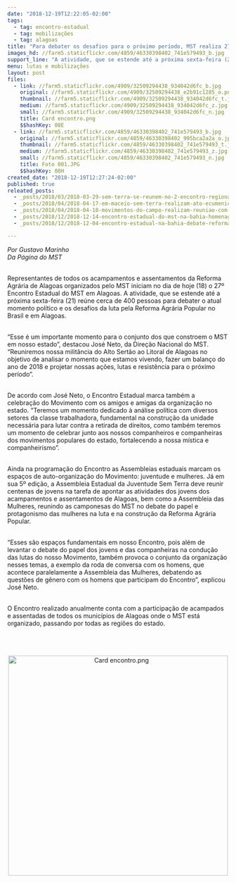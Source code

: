 ```yaml
---
date: "2018-12-19T12:22:05-02:00"
tags:
  - tag: encontro-estadual
  - tag: mobilizações
  - tag: alagoas
title: "Para debater os desafios para o próximo período, MST realiza 27º Encontro Estadual em Alagoas\n\n"
images_hd: //farm5.staticflickr.com/4859/46330398402_741e579493_b.jpg
support_line: "A atividade, que se estende até a próxima sexta-feira (21) reúne cerca de 400 pessoas para debater o atual momento político e os desafios da luta pela Reforma Agrária Popular no Brasil e em Alagoas"
menu: lutas e mobilizações
layout: post
files:
  - link: //farm5.staticflickr.com/4909/32509294438_934042d6fc_b.jpg
    original: //farm5.staticflickr.com/4909/32509294438_e2b91c1285_o.png
    thumbnail: //farm5.staticflickr.com/4909/32509294438_934042d6fc_t.jpg
    medium: //farm5.staticflickr.com/4909/32509294438_934042d6fc_z.jpg
    small: //farm5.staticflickr.com/4909/32509294438_934042d6fc_n.jpg
    title: Card encontro.png
    $$hashKey: 08E
  - link: //farm5.staticflickr.com/4859/46330398402_741e579493_b.jpg
    original: //farm5.staticflickr.com/4859/46330398402_995bca2a2a_o.jpg
    thumbnail: //farm5.staticflickr.com/4859/46330398402_741e579493_t.jpg
    medium: //farm5.staticflickr.com/4859/46330398402_741e579493_z.jpg
    small: //farm5.staticflickr.com/4859/46330398402_741e579493_n.jpg
    title: Foto 001.JPG
    $$hashKey: 08H
created_date: "2018-12-19T12:27:24-02:00"
published: true
releated_posts:
  - _posts/2018/03/2018-03-29-sem-terra-se-reunem-no-2-encontro-regional-da-juventude.md
  - _posts/2018/04/2018-04-17-em-maceio-sem-terra-realizam-ato-ecumenico-em-memoria-aos-22-anos-do-massacre-de-eldorado-dos-carajas.md
  - _posts/2018/04/2018-04-18-movimentos-do-campo-realizam-reuniao-com-o-governo-de-alagoas-na-manha-desta-quarta-feira.md
  - _posts/2018/12/2018-12-14-encontro-estadual-do-mst-na-bahia-homenageia-marcio-matos.md
  - _posts/2018/12/2018-12-04-encontro-estadual-na-bahia-debate-reforma-agraria-popular-e-homenageia-marcio-matos.md

---
```

<p><em>Por Gustavo Marinho<br />
Da P&aacute;gina do MST</em></p>

<p>&nbsp;&nbsp;&nbsp;&nbsp;&nbsp;&nbsp;&nbsp;&nbsp;&nbsp;&nbsp;&nbsp;<br />
Representantes de todos os acampamentos e assentamentos da Reforma Agr&aacute;ria de Alagoas organizados pelo MST iniciam no dia de hoje (18) o 27&ordm; Encontro Estadual do MST em Alagoas. A atividade, que se estende at&eacute; a pr&oacute;xima sexta-feira (21) re&uacute;ne cerca de 400 pessoas para debater o atual momento pol&iacute;tico e os desafios da luta pela Reforma Agr&aacute;ria Popular no Brasil e em Alagoas.</p>

<p>&nbsp;&nbsp;&nbsp;&nbsp;&nbsp;&nbsp;&nbsp;&nbsp;&nbsp;&nbsp;&nbsp;<br />
&ldquo;Esse &eacute; um importante momento para o conjunto dos que constroem o MST em nosso estado&rdquo;, destacou Jos&eacute; Neto, da Dire&ccedil;&atilde;o Nacional do MST. &ldquo;Reuniremos nossa milit&acirc;ncia do Alto Sert&atilde;o ao Litoral de Alagoas no objetivo de analisar o momento que estamos vivendo, fazer um balan&ccedil;o do ano de 2018 e projetar nossas a&ccedil;&otilde;es, lutas e resist&ecirc;ncia para o pr&oacute;ximo per&iacute;odo&rdquo;.</p>

<p>&nbsp;&nbsp;&nbsp;&nbsp;&nbsp;&nbsp;&nbsp;&nbsp;&nbsp;&nbsp;&nbsp;<br />
De acordo com Jos&eacute; Neto, o Encontro Estadual marca tamb&eacute;m a celebra&ccedil;&atilde;o do Movimento com os amigos e amigas da organiza&ccedil;&atilde;o no estado. &ldquo;Teremos um momento dedicado &agrave; an&aacute;lise pol&iacute;tica com diversos setores da classe trabalhadora, fundamental na constru&ccedil;&atilde;o da unidade necess&aacute;ria para lutar contra a retirada de direitos, como tamb&eacute;m teremos um momento de celebrar junto aos nossos companheiros e companheiras dos movimentos populares do estado, fortalecendo a nossa m&iacute;stica e companheirismo&rdquo;.</p>

<p>&nbsp;&nbsp;&nbsp;&nbsp;&nbsp;&nbsp;&nbsp;&nbsp;&nbsp;&nbsp;&nbsp;<br />
Ainda na programa&ccedil;&atilde;o do Encontro as Assembleias estaduais marcam os espa&ccedil;os de auto-organiza&ccedil;&atilde;o do Movimento: juventude e mulheres. J&aacute; em sua 5&ordm; edi&ccedil;&atilde;o, a Assembleia Estadual da Juventude Sem Terra deve reunir centenas de jovens na tarefa de apontar as atividades dos jovens dos acampamentos e assentamentos de Alagoas, bem como a Assembleia das Mulheres, reunindo as camponesas do MST no debate do papel e protagonismo das mulheres na luta e na constru&ccedil;&atilde;o da Reforma Agr&aacute;ria Popular.</p>

<p>&nbsp;&nbsp;&nbsp;&nbsp;&nbsp;&nbsp;&nbsp;&nbsp;&nbsp;&nbsp;&nbsp;<br />
&ldquo;Esses s&atilde;o espa&ccedil;os fundamentais em nosso Encontro, pois al&eacute;m de levantar o debate do papel dos jovens e das companheiras na condu&ccedil;&atilde;o das lutas do nosso Movimento, tamb&eacute;m provoca o conjunto da organiza&ccedil;&atilde;o nesses temas, a exemplo da roda de conversa com os homens, que acontece paralelamente a Assembleia das Mulheres, debatendo as quest&otilde;es de g&ecirc;nero com os homens que participam do Encontro&rdquo;, explicou Jos&eacute; Neto.</p>

<p>&nbsp;&nbsp;&nbsp;&nbsp;&nbsp;&nbsp;&nbsp;&nbsp;&nbsp;&nbsp;&nbsp;<br />
O Encontro realizado anualmente conta com a participa&ccedil;&atilde;o de acampados e assentadas de todos os munic&iacute;pios de Alagoas onde o MST est&aacute; organizado, passando por todas as regi&otilde;es do estado.&nbsp;<br />
<br />
<br />
&nbsp;</p>

<p style="text-align:center"><img alt="Card encontro.png" height="500" src="//farm5.staticflickr.com/4909/32509294438_934042d6fc_b.jpg" width="500" /></p>

<div>&nbsp;</div>
